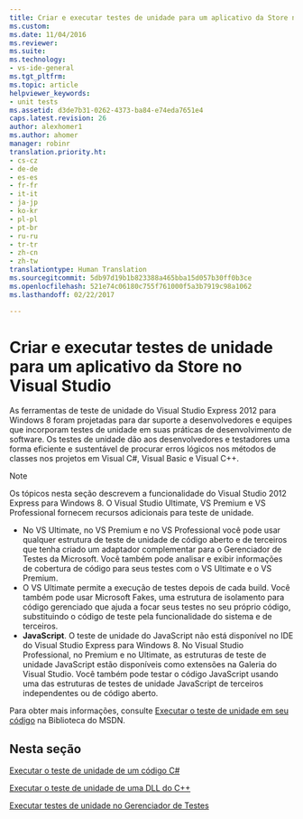 ```yaml
---
title: Criar e executar testes de unidade para um aplicativo da Store no Visual Studio | Microsoft Docs
ms.custom: 
ms.date: 11/04/2016
ms.reviewer: 
ms.suite: 
ms.technology:
- vs-ide-general
ms.tgt_pltfrm: 
ms.topic: article
helpviewer_keywords:
- unit tests
ms.assetid: d3de7b31-0262-4373-ba84-e74eda7651e4
caps.latest.revision: 26
author: alexhomer1
ms.author: ahomer
manager: robinr
translation.priority.ht:
- cs-cz
- de-de
- es-es
- fr-fr
- it-it
- ja-jp
- ko-kr
- pl-pl
- pt-br
- ru-ru
- tr-tr
- zh-cn
- zh-tw
translationtype: Human Translation
ms.sourcegitcommit: 5db97d19b1b823388a465bba15d057b30ff0b3ce
ms.openlocfilehash: 521e74c06180c755f761000f5a3b7919c98a1062
ms.lasthandoff: 02/22/2017

---
```

# <a name="create-and-run-unit-tests-for-a-store-app-in-visual-studio"></a>Criar e executar testes de unidade para um aplicativo da Store no Visual Studio
As ferramentas de teste de unidade do Visual Studio Express 2012 para Windows 8 foram projetadas para dar suporte a desenvolvedores e equipes que incorporam testes de unidade em suas práticas de desenvolvimento de software. Os testes de unidade dão aos desenvolvedores e testadores uma forma eficiente e sustentável de procurar erros lógicos nos métodos de classes nos projetos em Visual C#, Visual Basic e Visual C++.  
  
> [!NOTE]
>  Os tópicos nesta seção descrevem a funcionalidade do Visual Studio 2012 Express para Windows 8. O Visual Studio Ultimate, VS Premium e VS Professional fornecem recursos adicionais para teste de unidade.  
>   
>  -   No VS Ultimate, no VS Premium e no VS Professional você pode usar qualquer estrutura de teste de unidade de código aberto e de terceiros que tenha criado um adaptador complementar para o Gerenciador de Testes da Microsoft. Você também pode analisar e exibir informações de cobertura de código para seus testes com o VS Ultimate e o VS Premium.  
> -   O VS Ultimate permite a execução de testes depois de cada build. Você também pode usar Microsoft Fakes, uma estrutura de isolamento para código gerenciado que ajuda a focar seus testes no seu próprio código, substituindo o código de teste pela funcionalidade do sistema e de terceiros.  
> -   **JavaScript**. O teste de unidade do JavaScript não está disponível no IDE do Visual Studio Express para Windows 8. No Visual Studio Professional, no Premium e no Ultimate, as estruturas de teste de unidade JavaScript estão disponíveis como extensões na Galeria do Visual Studio. Você também pode testar o código JavaScript usando uma das estruturas de testes de unidade JavaScript de terceiros independentes ou de código aberto.  
>   
>  Para obter mais informações, consulte [Executar o teste de unidade em seu código](../test/unit-test-your-code.md) na Biblioteca do MSDN.  
  
## <a name="in-this-section"></a>Nesta seção  
 [Executar o teste de unidade de um código C#](../test/unit-testing-visual-csharp-code-in-a-store-app.md)  
  
 [Executar o teste de unidade de uma DLL do C++](../test/unit-testing-a-visual-cpp-dll-for-store-apps.md)  
  
 [Executar testes de unidade no Gerenciador de Testes](../test/run-unit-tests-for-store-apps-in-visual-studio.md)
